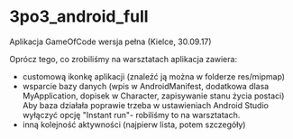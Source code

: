 # 3po3_android_full
Aplikacja GameOfCode wersja pełna (Kielce, 30.09.17)


Oprócz tego, co zrobiliśmy na warsztatach aplikacja zawiera:
- customową ikonkę aplikacji (znaleźć ją można w folderze res/mipmap)
- wsparcie bazy danych (wpis w AndroidManifest, dodatkowa dlasa MyApplication, dopisek w Character, zapisywanie stanu życia postaci)
Aby baza działała poprawie trzeba w ustawieniach Android Studio wyłączyć opcję "Instant run"- robiliśmy to na warsztatach.
- inną kolejność aktywności (najpierw lista, potem szczegóły)
